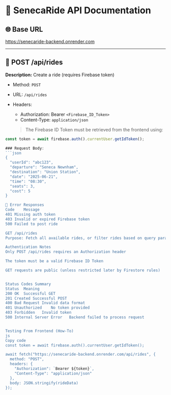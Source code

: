 # 📘 SenecaRide API Documentation

## 🌐 Base URL
https://senecaride-backend.onrender.com

---

## 🔐 POST /api/rides

**Description:** Create a ride (requires Firebase token)

- Method: `POST`
- URL: `/api/rides`
- Headers:
  - Authorization: Bearer `<Firebase_ID_Token>`
  - Content-Type: `application/json`

  > The Firebase ID Token must be retrieved from the frontend using:
```js
const token = await firebase.auth().currentUser.getIdToken();

### Request Body:
```json
{
  "userId": "abc123",
  "departure": "Seneca Newnham",
  "destination": "Union Station",
  "date": "2025-06-21",
  "time": "08:30",
  "seats": 3,
  "cost": 5
}

🔹 Error Responses
Code	Message
401	Missing auth token
403	Invalid or expired Firebase token
500	Failed to post ride

GET /api/rides
Purpose: Fetch all available rides, or filter rides based on query parameters.

Authentication Notes
Only POST /api/rides requires an Authorization header

The token must be a valid Firebase ID Token

GET requests are public (unless restricted later by Firestore rules)


Status Codes Summary
Status	Meaning
200 OK	Successful GET
201 Created	Successful POST
400 Bad Request	Invalid data format
401 Unauthorized	No token provided
403 Forbidden	Invalid token
500 Internal Server Error	Backend failed to process request


Testing From Frontend (How-To)
js
Copy code
const token = await firebase.auth().currentUser.getIdToken();

await fetch("https://senecaride-backend.onrender.com/api/rides", {
  method: "POST",
  headers: {
    "Authorization": `Bearer ${token}`,
    "Content-Type": "application/json"
  },
  body: JSON.stringify(rideData)
});